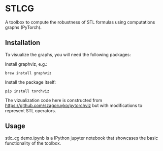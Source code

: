 STLCG
======

A toolbox to compute the robustness of STL formulas using computations graphs (PyTorch).

## Installation

To visualize the graphs, you will need the following packages:

Install graphviz, e.g.:

```
brew install graphviz
```

Install the package itself:

```
pip install torchviz
```

The vizualization code here is constructed from https://github.com/szagoruyko/pytorchviz but with modifications to represent STL operators.


## Usage

stlc_cg demo.ipynb is a IPython jupyter notebook that showcases the basic functionality of the toolbox.

